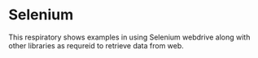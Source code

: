# Selenium
This respiratory shows examples in using Selenium webdrive along with other libraries as requreid to retrieve data from web. 

